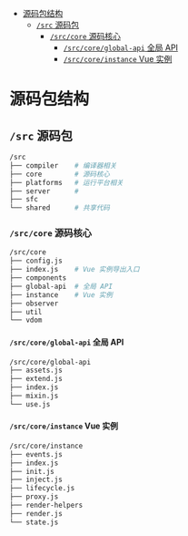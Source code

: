 <!-- TOC -->

- [源码包结构](#源码包结构)
  - [`/src` 源码包](#src-源码包)
    - [`/src/core` 源码核心](#srccore-源码核心)
      - [`/src/core/global-api` 全局 API](#srccoreglobal-api-全局-api)
      - [`/src/core/instance` Vue 实例](#srccoreinstance-vue-实例)

<!-- /TOC -->

# 源码包结构

## `/src` 源码包

```bash
/src
├── compiler    # 编译器相关
├── core        # 源码核心
├── platforms   # 运行平台相关
├── server      #
├── sfc
└── shared      # 共享代码
```

### `/src/core` 源码核心

```bash
/src/core
├── config.js
├── index.js    # Vue 实例导出入口
├── components
├── global-api  # 全局 API
├── instance    # Vue 实例
├── observer
├── util
└── vdom
```

#### `/src/core/global-api` 全局 API

```bash
/src/core/global-api
├── assets.js
├── extend.js
├── index.js
├── mixin.js
└── use.js
```

#### `/src/core/instance` Vue 实例

```bash
/src/core/instance
├── events.js
├── index.js
├── init.js
├── inject.js
├── lifecycle.js
├── proxy.js
├── render-helpers
├── render.js
└── state.js
```
